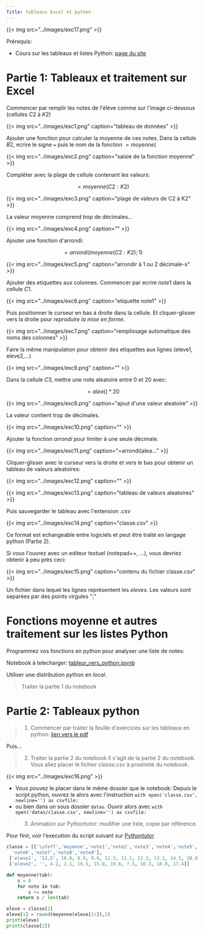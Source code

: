 ```yaml
---
Title: tableaux Excel et python
---
```


{{< img src="../images/exc17.png" >}}

Prérequis:

* Cours sur les tableaux et listes Python: [page du site](/docs/python/pages/boucles/page2/)

# Partie 1: Tableaux et traitement sur Excel
Commencer par remplir les notes de l'élève comme sur l'image ci-dessous (cellules $C2$ à $K2$)

{{< img src="../images/exc1.png" caption="tableau de données" >}}

Ajouter une fonction pour calculer la moyenne de ces notes. Dans la cellule $B2$, ecrire le signe `=` puis le nom de la fonction $= moyenne($ 


{{< img src="../images/exc2.png" caption="saisie de la fonction moyenne" >}}

Compléter avec la plage de cellule contenant les valeurs: 

$$= moyenne(C2:K2)$$ 

{{< img src="../images/exc3.png" caption="plage de valeurs de C2 à K2" >}}

La valeur moyenne comprend trop de décimales...

{{< img src="../images/exc4.png" caption="" >}}

Ajouter une fonction d'arrondi:

$$= arrondi(moyenne(C2:K2);1)$$

{{< img src="../images/exc5.png" caption="arrondir à 1 ou 2 décimale-s" >}}

Ajouter des etiquettes aux colonnes. Commencer par ecrire $note1$ dans la cellule $C1$.

{{< img src="../images/exc6.png" caption="etiquette note1" >}}

Puis positionner le curseur en bas à droite dans la cellule. Et cliquer-glisser vers la droite pour *reproduire la mise en forme*.

{{< img src="../images/exc7.png" caption="remplissage automatique des noms des colonnes" >}}

Faire la même manipulation pour obtenir des etiquettes aux lignes (eleve1, eleve2,...)

{{< img src="../images/exc9.png" caption="" >}}

Dans la cellule $C3$, mettre une note aleatoire entre 0 et 20 avec:

$$= alea() * 20$$

{{< img src="../images/exc8.png" caption="ajout d'une valeur aleatoire" >}}

La valeur contient trop de décimales. 


{{< img src="../images/exc10.png" caption="" >}}

Ajouter la fonction $arrondi$ pour limiter à une seule décimale.

{{< img src="../images/exc11.png" caption="=arrondi(alea..." >}}

Cliquer-glisser avec le curseur vers la droite et vers le bas pour obtenir un tableau de valeurs aleatoires:

{{< img src="../images/exc12.png" caption="" >}}

{{< img src="../images/exc13.png" caption="tableau de valeurs aleatoires" >}}

Puis sauvegarder le tableau avec l'extension $.csv$

{{< img src="../images/exc14.png" caption="classe.csv" >}}

Ce format est echangeable entre logiciels et peut être traité en langage python (Partie 2). 

Si vous l'ouvrez avec un editeur textuel (notepad++, ...), vous devriez obtenir à peu près ceci:

{{< img src="../images/exc15.png" caption="contenu du fichier classe.csv" >}}

Un fichier dans lequel les lignes représentent les $eleves$. Les valeurs sont separées par des points virgules ";"

# Fonctions moyenne et autres traitement sur les listes Python
Programmez vos fonctions en python pour analyser une liste de notes:

Notebook à telecharger: [tableur_vers_python.ipynb](/scripts/notebooks/tableur_vers_python.ipynb)

Utiliser une distribution python en *local*.

> Traiter la partie 1 du notebook

# Partie 2: Tableaux python
> 1. Commencer par traiter la feuille d'exercices sur les tableaux en python: [lien vers le pdf](/pdf/NSI_1/TP_excel_vers_python.pdf)

Puis...

> 2. Traiter la partie 2 du notebook
Il s'agit de la partie 2 du notebook. Vous allez placer le fichier $classe.csv$ à proximité du notebook. 

{{< img src="../images/exc16.png" >}}

* Vous pouvez le placer dans le même dossier que le notebook: Depuis le script python, ouvrez le alors avec l'instruction `with open('classe.csv', newline='') as csvfile:`
* ou bien dans un sous dossier `datas`. Ouvrir alors avec `with open('datas/classe.csv', newline='') as csvfile:` 


> 3. Animation sur Pythontutor: modifier une liste, copie par référence.

Pour finir, voir l'execution du script suivant sur [Pythontutor](https://pythontutor.com/render.html#code=classe%20%3D%20%5B%5B'%5Cufeff','moyenne','note1','note2','note3','note4','note5',%0A%20%20'note6','note7','note8','note9'%5D,%0A%20%5B'eleve1',%20'12,5',%2010.0,%208.9,%209.9,%2012.3,%2011.1,%2012.3,%2013.1,%2014.5,%2020.0%5D,%0A%20%5B'eleve2',%20'',%204.2,%202.1,%2016.5,%2015.0,%2019.6,%207.5,%2010.3,%2018.8,%2017.4%5D%5D%0A%0Adef%20moyenne%28tab%29%3A%0A%20%20%20%20s%20%3D%200%0A%20%20%20%20for%20note%20in%20tab%3A%0A%20%20%20%20%20%20%20%20s%20%2B%3D%20note%0A%20%20%20%20return%20s%20/%20len%28tab%29%0A%0Aeleve%20%3D%20classe%5B2%5D%0Aeleve%5B1%5D%20%3D%20round%28moyenne%28eleve%5B2%3A%5D%29,2%29%0Aprint%28eleve%29%0Aprint%28classe%5B2%5D%29&cumulative=false&curInstr=0&heapPrimitives=nevernest&mode=display&origin=opt-frontend.js&py=311&rawInputLstJSON=%5B%5D&textReferences=false)

```python
classe = [['\ufeff','moyenne','note1','note2','note3','note4','note5',
  'note6','note7','note8','note9'],
 ['eleve1', '12,5', 10.0, 8.9, 9.9, 12.3, 11.1, 12.3, 13.1, 14.5, 20.0],
 ['eleve2', '', 4.2, 2.1, 16.5, 15.0, 19.6, 7.5, 10.3, 18.8, 17.4]]

def moyenne(tab):
    s = 0
    for note in tab:
        s += note
    return s / len(tab)

eleve = classe[2]
eleve[1] = round(moyenne(eleve[2:]),2)
print(eleve)
print(classe[2])
```

